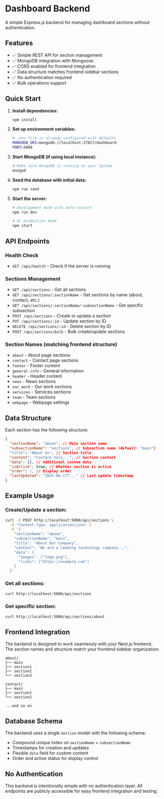 # Dashboard Backend

A simple Express.js backend for managing dashboard sections without authentication.

## Features

- ✅ Simple REST API for section management
- ✅ MongoDB integration with Mongoose
- ✅ CORS enabled for frontend integration
- ✅ Data structure matches frontend sidebar sections
- ✅ No authentication required
- ✅ Bulk operations support

## Quick Start

1. **Install dependencies:**

   ```bash
   npm install
   ```

2. **Set up environment variables:**

   ```bash
   # .env file is already configured with defaults
   MONGODB_URI=mongodb://localhost:27017/dashboard
   PORT=5000
   ```

3. **Start MongoDB (if using local instance):**

   ```bash
   # Make sure MongoDB is running on your system
   mongod
   ```

4. **Seed the database with initial data:**

   ```bash
   npm run seed
   ```

5. **Start the server:**

   ```bash
   # Development mode with auto-restart
   npm run dev

   # Or production mode
   npm start
   ```

## API Endpoints

### Health Check

- `GET /api/health` - Check if the server is running

### Sections Management

- `GET /api/sections` - Get all sections
- `GET /api/sections/:sectionName` - Get sections by name (about, contact, etc.)
- `GET /api/sections/:sectionName/:subsectionName` - Get specific subsection
- `POST /api/sections` - Create or update a section
- `PUT /api/sections/:id` - Update section by ID
- `DELETE /api/sections/:id` - Delete section by ID
- `POST /api/sections/bulk` - Bulk create/update sections

### Section Names (matching frontend structure)

- `about` - About page sections
- `contact` - Contact page sections
- `footer` - Footer content
- `general-info` - General information
- `header` - Header content
- `news` - News sections
- `our_work` - Our work sections
- `services` - Services sections
- `team` - Team sections
- `webpage` - Webpage settings

## Data Structure

Each section has the following structure:

```json
{
  "sectionName": "about", // Main section name
  "subsectionName": "section1", // Subsection name (default: "main")
  "title": "About Us", // Section title
  "content": "Content here...", // Section content
  "data": {}, // Additional custom data
  "isActive": true, // Whether section is active
  "order": 1, // Display order
  "lastUpdated": "2025-06-17T..." // Last update timestamp
}
```

## Example Usage

### Create/Update a section:

```bash
curl -X POST http://localhost:5000/api/sections \
  -H "Content-Type: application/json" \
  -d '{
    "sectionName": "about",
    "subsectionName": "main",
    "title": "About Our Company",
    "content": "We are a leading technology company...",
    "data": {
      "images": ["logo.png"],
      "links": ["https://example.com"]
    }
  }'
```

### Get all sections:

```bash
curl http://localhost:5000/api/sections
```

### Get specific section:

```bash
curl http://localhost:5000/api/sections/about
```

## Frontend Integration

The backend is designed to work seamlessly with your Next.js frontend. The section names and structure match your frontend sidebar organization:

```
about/
├── main
├── section1
├── section2
└── section3

contact/
├── main
├── section1
└── section2

...and so on
```

## Database Schema

The backend uses a single `Section` model with the following schema:

- Compound unique index on `sectionName` + `subsectionName`
- Timestamps for creation and updates
- Flexible `data` field for custom content
- Order and active status for display control

## No Authentication

This backend is intentionally simple with no authentication layer. All endpoints are publicly accessible for easy frontend integration and testing.
